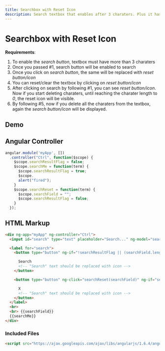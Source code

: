 ```yaml
---
title: Searchbox with Reset Icon
description: Search textbox that enables after 3 charaters. Plus it has icons to search and clear the textbox.
---
```


# Searchbox with Reset Icon

**Requirements**:
1. To enable the *search button*, textbox must have more than 3 charaters
2. Once you passed #1, search button will be enabled to search
3. Once you click on *search button*, the same will be replaced with *reset button/icon*
4. You can reset/clear the textbox by clicking on *reset button/icon*
5. After clicking on search by following #1, you can see *reset button/icon*. Now if you start deleting charaters, until reaching the charater length to *0*, the reset icon will be visible.
6. By following #5, now if you delete all the charaters from the textbox, again the *search button/icon* will be displayed.


## Demo

<script async src="//jsfiddle.net/kutec/y97zcghz/embed/result/"></script>


## Angular Controller

```javascript
angular.module('myApp', [])
  .controller("Ctrl", function($scope) {
    $scope.searchResultFlag = false;
    $scope.searchMe = function(term) {
      $scope.searchResultFlag = true;
      $scope.
      alert("fired");
    }
    $scope.searchReset = function(term) {
      $scope.searchField = "";
      $scope.searchResultFlag = false;
    }
  });
```

## HTML Markup

```html
<div ng-app="myApp" ng-controller="Ctrl">
  <input id="search" type="text" placeholder="Search..." ng-model="searchField" ng-keyup="$event.which == 13 && searchField.length > 2 ? searchMe(searchField) : null">

  <label for="search">
    <button type="button" ng-if="!searchResultFlag || (searchField.length == 0 && !searchReset(searchField))" ng-click="searchMe(searchField)" ng-disabled="!(searchField.length > 2)">

      Search
      <!-- "Search" text should be replaced with icon -->
    </button>

    <button type="button" ng-click="searchReset(searchField)" ng-if="searchResultFlag && !searchField.length == 0">

      X
      <!-- "Search" text should be replaced with icon -->
    </button>
  </label>
  <br>
  <br> {{searchField}}
  {{searchMe}}
</div>
```

### Included Files
```html
<script src="https://ajax.googleapis.com/ajax/libs/angularjs/1.6.4/angular.min.js"></script>
```
